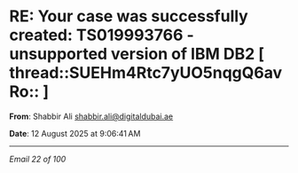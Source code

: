 # RE: Your case was successfully created: TS019993766 - unsupported version of IBM DB2 [ thread::SUEHm4Rtc7yUO5nqgQ6avRo:: ]

**From**: Shabbir Ali <shabbir.ali@digitaldubai.ae>

**Date**: 12 August 2025 at 9:06:41 AM

---

*Email 22 of 100*
